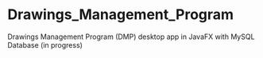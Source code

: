 # Drawings_Management_Program
Drawings Management Program (DMP) 
desktop app in JavaFX with MySQL Database 
(in progress)
